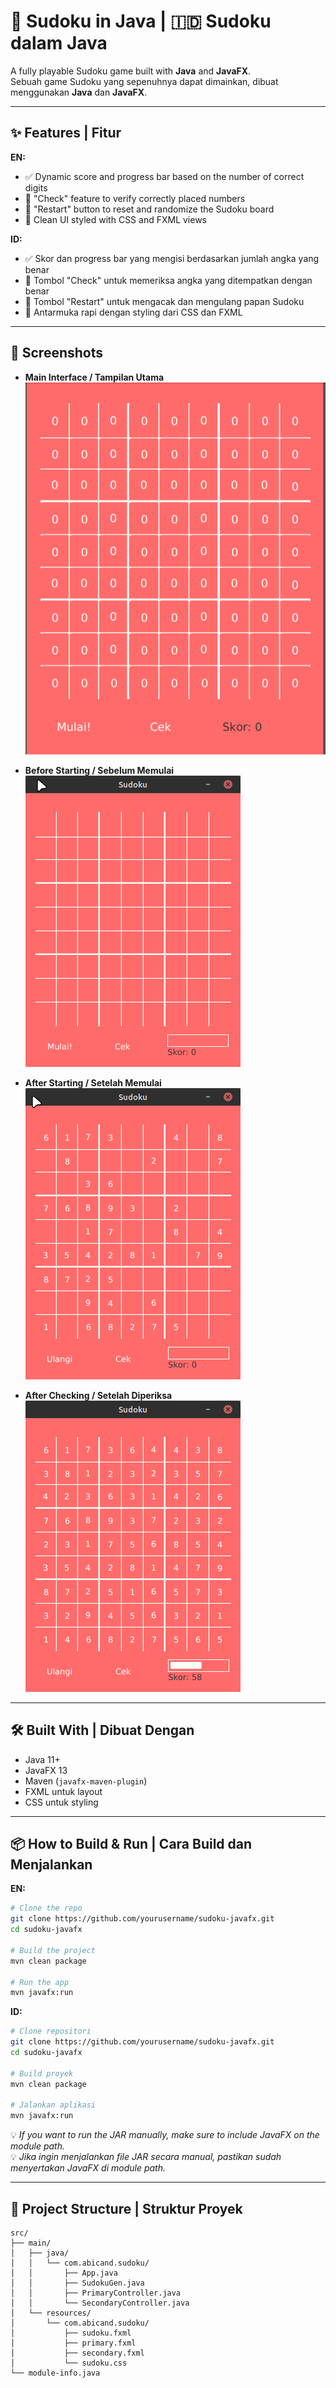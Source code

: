 # 🧩 Sudoku in Java | 🇮🇩 Sudoku dalam Java

A fully playable Sudoku game built with **Java** and **JavaFX**.  
Sebuah game Sudoku yang sepenuhnya dapat dimainkan, dibuat menggunakan **Java** dan **JavaFX**.

---

## ✨ Features | Fitur

**EN:**
- ✅ Dynamic score and progress bar based on the number of correct digits
- 🔎 "Check" feature to verify correctly placed numbers
- 🎲 "Restart" button to reset and randomize the Sudoku board
- 🎨 Clean UI styled with CSS and FXML views

**ID:**
- ✅ Skor dan progress bar yang mengisi berdasarkan jumlah angka yang benar
- 🔎 Tombol "Check" untuk memeriksa angka yang ditempatkan dengan benar
- 🎲 Tombol "Restart" untuk mengacak dan mengulang papan Sudoku
- 🎨 Antarmuka rapi dengan styling dari CSS dan FXML

---

## 📸 Screenshots

- **Main Interface / Tampilan Utama**  
  ![Main UI](Sudoku.png)

- **Before Starting / Sebelum Memulai**  
  ![Before Start](sudoku1.png)

- **After Starting / Setelah Memulai**  
  ![After Start](sudoku2.png)

- **After Checking / Setelah Diperiksa**  
  ![After Check](sudokucek.png)

---

## 🛠 Built With | Dibuat Dengan

- Java 11+
- JavaFX 13
- Maven (`javafx-maven-plugin`)
- FXML untuk layout
- CSS untuk styling

---

## 📦 How to Build & Run | Cara Build dan Menjalankan

**EN:**
```bash
# Clone the repo
git clone https://github.com/yourusername/sudoku-javafx.git
cd sudoku-javafx

# Build the project
mvn clean package

# Run the app
mvn javafx:run
```

**ID:**
```bash
# Clone repositori
git clone https://github.com/yourusername/sudoku-javafx.git
cd sudoku-javafx

# Build proyek
mvn clean package

# Jalankan aplikasi
mvn javafx:run
```

💡 *If you want to run the JAR manually, make sure to include JavaFX on the module path.*  
💡 *Jika ingin menjalankan file JAR secara manual, pastikan sudah menyertakan JavaFX di module path.*

---

## 📁 Project Structure | Struktur Proyek

```
src/
├── main/
│   ├── java/
│   │   └── com.abicand.sudoku/
│   │       ├── App.java
│   │       ├── SudokuGen.java
│   │       ├── PrimaryController.java
│   │       └── SecondaryController.java
│   └── resources/
│       └── com.abicand.sudoku/
│           ├── sudoku.fxml
│           ├── primary.fxml
│           ├── secondary.fxml
│           └── sudoku.css
└── module-info.java
```
